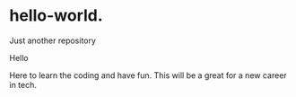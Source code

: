 # hello-world.
Just another repository

Hello

Here to learn the coding and have fun. This will be a great for a new career in tech.
